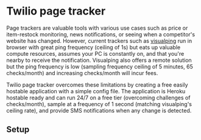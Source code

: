 
# Twilio page tracker

Page trackers are valuable tools with various use cases such as price or item-restock monitoring, news notifications, or seeing when a competitor's website has changed. However, current trackers such as [visualping](https://visualping.io/) run in browser with great ping frequency (ceiling of 1s) but eats up valuable compute resources, assumes your PC is constantly on, and that you're nearby to receive the notification. Visualping also offers a remote solution but the ping frequency is low (sampling frequency ceiling of 5 minutes, 65 checks/month) and increasing checks/month will incur fees. 

Twilio page tracker overcomes these limitations by creating a free easily hostable application with a simple config file. The application is Heroku hostable ready and can run 24/7 on a free tier (overcoming challenges of checks/month), sample at a frequency of 1 second (matching visualping's ceiling rate), and provide SMS notifications when any change is detected. 

## Setup

